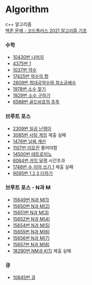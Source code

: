 # Algorithm
c++ 알고리즘   
[백준 문제 - 코드플러스 2021 알고리즘 기초](https://code.plus/course/51)

### 수학
- [10430번 나머지](https://github.com/ImYurim/Algorithm/blob/main/%EB%82%98%EB%A8%B8%EC%A7%80.cpp)
- [4375번 1](https://github.com/ImYurim/Algorithm/blob/main/1.cpp)
- [1037번 약수](https://github.com/ImYurim/Algorithm/blob/main/%EC%95%BD%EC%88%98.cpp)
- [17425번 약수의 합](https://github.com/ImYurim/Algorithm/blob/main/%EC%95%BD%EC%88%98%EC%9D%98%ED%95%A9.cpp)
- [2609번 최대공약수와 최소공배수](https://github.com/ImYurim/Algorithm/blob/main/%EC%B5%9C%EB%8C%80%EA%B3%B5%EC%95%BD%EC%88%98%EC%99%80%20%EC%B5%9C%EC%86%8C%EA%B3%B5%EB%B0%B0%EC%88%98.cpp)
- [1978번 소수 찾기](https://github.com/ImYurim/Algorithm/blob/main/%EC%86%8C%EC%88%98%20%EC%B0%BE%EA%B8%B0.cpp)
- [1929번 소수 구하기](https://github.com/ImYurim/Algorithm/blob/main/%EC%86%8C%EC%88%98%20%EA%B5%AC%ED%95%98%EA%B8%B0.cpp)
- [6588번 골드바흐의 추측](https://github.com/ImYurim/Algorithm/blob/main/%EA%B3%A8%EB%93%9C%EB%B0%94%ED%9D%90%EC%9D%98%20%EC%B6%94%EC%B8%A1.cpp)

### 브루트 포스
- [2309번 일곱 난쟁이](https://github.com/ImYurim/Algorithm/blob/main/%EC%9D%BC%EA%B3%B1%20%EB%82%9C%EC%9F%81%EC%9D%B4.cpp)
- [3085번 사탕 게임](https://github.com/ImYurim/Algorithm/blob/main/%EC%82%AC%ED%83%95%20%EA%B2%8C%EC%9E%84.cpp)
제출 실패
- [1476번 날짜 계산](https://github.com/ImYurim/Algorithm/blob/main/%EB%82%A0%EC%A7%9C%20%EA%B3%84%EC%82%B0.cpp)
- [1107번 리모컨]() 풀어야함
- [14500번 테트로미노](https://github.com/ImYurim/Algorithm/blob/main/%ED%85%8C%ED%8A%B8%EB%A1%9C%EB%AF%B8%EB%85%B8.cpp)
- [6064번 카잉 달력](https://github.com/ImYurim/Algorithm/blob/main/%EC%B9%B4%EC%9E%89%20%EB%8B%AC%EB%A0%A5.cpp) 시간초과
- [1748번 수 이어 쓰기 1](https://github.com/ImYurim/Algorithm/blob/main/%EC%88%98%20%EC%9D%B4%EC%96%B4%20%EC%93%B0%EA%B8%B0%201.cpp) 제출 실패
- [9095번 1,2,3 더하기](https://github.com/ImYurim/Algorithm/blob/main/1%2C2%2C3%20%EB%8D%94%ED%95%98%EA%B8%B0.cpp)

### 브루트 포스 - N과 M   
- [15649번 N과 M(1)](https://github.com/ImYurim/Algorithm/blob/main/N%EA%B3%BC%20M(1).cpp)
- [15650번 N과 M(2)](https://github.com/ImYurim/Algorithm/blob/main/N%EA%B3%BC%20M(2).cpp)
- [15651번 N과 M(3)](https://github.com/ImYurim/Algorithm/blob/main/N%EA%B3%BC%20M(3).cpp)
- [15652번 N과 M(4)](https://github.com/ImYurim/Algorithm/blob/main/N%EA%B3%BC%20M(4).cpp)
- [15654번 N과 M(5)](https://github.com/ImYurim/Algorithm/blob/main/N%EA%B3%BC%20M(5).cpp)
- [15655번 N과 M(6)](https://github.com/ImYurim/Algorithm/blob/main/N%EA%B3%BC%20M(6).cpp)
- [15656번 N과 M(7)](https://github.com/ImYurim/Algorithm/blob/main/N%EA%B3%BC%20M(7).cpp)
- [15657번 N과 M(8)](https://github.com/ImYurim/Algorithm/blob/main/N%EA%B3%BCM(8).cpp)
- [18290번 NM과 K(1)](https://github.com/ImYurim/Algorithm/blob/main/NM%EA%B3%BC%20K(1).cpp) 제출 실패

### 큐 
- [10845번 큐](https://github.com/ImYurim/Algorithm/blob/main/%ED%81%90.cpp)
